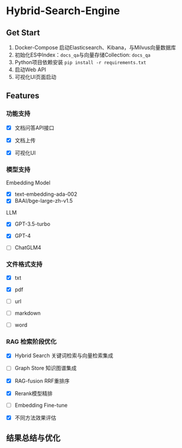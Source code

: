 # Hybrid-Search-Engine





## Get Start



1. Docker-Compose 启动Elasticsearch、Kibana，与Milvus向量数据库
2. 初始化ES中Index：`docs_qa`与向量存储Collection: `docs_qa`
3. Python项目依赖安装 `pip install -r requirements.txt`
4. 启动Web API
5. 可视化UI页面启动



## Features

### 功能支持

- [x] 文档问答API接口

- [x] 文档上传

- [x] 可视化UI

### 模型支持

Embedding Model

- [x] text-embedding-ada-002
- [x] BAAI/bge-large-zh-v1.5

LLM

- [x] GPT-3.5-turbo
- [x] GPT-4
- [ ] ChatGLM4



###  文件格式支持

- [x] txt
- [x] pdf
- [ ] url
- [ ] markdown
- [ ] word



### RAG 检索阶段优化

- [x] Hybrid Search 关键词检索与向量检索集成
- [ ] Graph Store 知识图谱集成
- [x] RAG-fusion RRF重排序
- [x] Rerank模型精排
- [ ] Embedding Fine-tune
- [x] 不同方法效果评估



## 结果总结与优化
